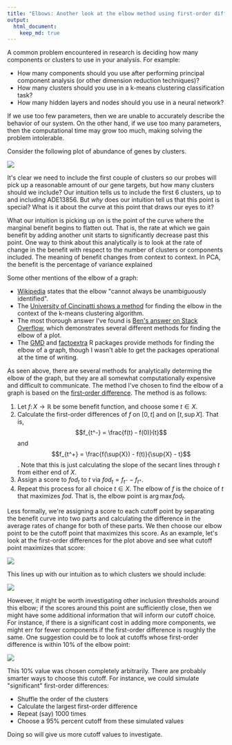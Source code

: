 ```yaml
---
title: "Elbows: Another look at the elbow method using first-order differences"
output:  
  html_document:  
    keep_md: true  
---
```




A common problem encountered in research is deciding how many components or clusters to use in your analysis. For example:

* How many components should you use after performing principal component analysis (or other dimension reduction techniques)?
* How many clusters should you use in a k-means clustering classification task?
* How many hidden layers and nodes should you use in a neural network?

If we use too few parameters, then we are unable to accurately describe the behavior of our system. On the other hand, if we use too many parameters, then the computational time may grow too much, making solving the problem intolerable.

Consider the following plot of abundance of genes by clusters.



<img src="elbows_files/figure-html/unnamed-chunk-2-1.png" style="display: block; margin: auto;" />

It's clear we need to include the first couple of clusters so our probes will pick up a reasonable amount of our gene targets, but how many clusters should we include? Our intuition tells us to include the first 6 clusters, up to and including ADE13856. But *why* does our intuition tell us that this point is special? What is it about the curve at this point that draws our eyes to it? 

What our intuition is picking up on is the point of the curve where the marginal benefit begins to flatten out. That is, the rate at which we gain benefit by adding another unit starts to significantly decrease past this point. One way to think about this analytically is to look at the rate of change in the benefit with respect to the number of clusters or components included. The meaning of benefit changes from context to context. In PCA, the benefit is the percentage of variance explained

Some other mentions of the elbow of a graph:

* [Wikipedia](https://en.wikipedia.org/wiki/Elbow_method_(clustering)) states that the elbow "cannot always be unambiguously identified".
* The [University of Cincinatti shows a method](https://uc-r.github.io/kmeans_clustering#elbow) for finding the elbow in the context of the k-means clustering algorithm.
* The most thorough answer I've found is [Ben's answer on Stack Overflow](https://stackoverflow.com/a/15376462), which demonstrates several different methods for finding the elbow of a plot.
* The [GMD](https://www.rdocumentation.org/packages/GMD/versions/0.3.3/topics/elbow) and [factoextra](https://www.rdocumentation.org/packages/factoextra/versions/1.0.5/topics/fviz_nbclust) R packages provide methods for finding the elbow of a graph, though I wasn't able to get the packages operational at the time of writing.

As seen above, there are several methods for analytically determing the elbow of the graph, but they are all somewhat computationally expensive and difficult to communicate. The method I've chosen to find the elbow of a graph is based on the [first-order difference](https://en.wikipedia.org/wiki/Numerical_differentiation). The method is as follows:

1. Let $f\colon X\to \mathbb{R}$ be some benefit function, and choose some $t \in X$. 
2. Calculate the first-order differences of $f$ on $[0, t]$ and on $[t, \sup{X}]$. That is, $$f_{t^-} = \frac{f(t) - f(0)}{t}$$ and $$f_{t^+} = \frac{f(\sup{X}) - f(t)}{\sup{X} - t}$$. Note that this is just calculating the slope of the secant lines through $t$ from either end of $X$.
3. Assign a score to $fod_t$ to $t$ via $fod_t = f_{t^-} - f_{t^+}$.
4. Repeat this process for all choice $t \in X$. The elbow of $f$ is the choice of $t$ that maximizes $fod$. That is, the elbow point is $\arg \max fod_t$.

Less formally, we're assigning a score to each cutoff point by separating the benefit curve into two parts and calculating the difference in the average rates of change for both of these parts. We then choose our elbow point to be the cutoff point that maximizes this score. As an example, let's look at the first-order differences for the plot above and see what cutoff point maximizes that score:

<img src="elbows_files/figure-html/unnamed-chunk-3-1.png" style="display: block; margin: auto;" />


This lines up with our intuition as to which clusters we should include:

<img src="elbows_files/figure-html/unnamed-chunk-4-1.png" style="display: block; margin: auto;" />

However, it might be worth investigating other inclusion thresholds around this elbow; if the scores around this point are sufficiently close, then we might have some additional information that will inform our cutoff choice. For instance, if there is a significant cost in adding more components, we might err for fewer components if the first-order difference is roughly the same. One suggestion could be to look at cutoffs whose first-order difference is within 10% of the elbow point:

<img src="elbows_files/figure-html/unnamed-chunk-5-1.png" style="display: block; margin: auto;" />

This 10% value was chosen completely arbitrarily. There are probably smarter ways to choose this cutoff. For instance, we could simulate "significant" first-order differences:

* Shuffle the order of the clusters 
* Calculate the largest first-order difference
* Repeat (say) 1000 times
* Choose a 95% percent cutoff from these simulated values

Doing so will give us more cutoff values to investigate.

